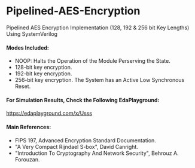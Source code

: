 # Pipelined-AES-Encryption
Pipelined AES Encryption Implementation (128, 192 &amp; 256 bit Key Lengths) Using SystemVerilog
#### Modes Included:
- NOOP: Halts the Operation of the Module Perserving the State.
- 128-bit key encryption.
- 192-bit key encryption.
- 256-bit key encryption.
The System has an Active Low Synchronous Reset.




#### For Simulation Results, Check the Following EdaPlayground:
   https://edaplayground.com/x/Usss


#### Main References:
  - FIPS 197, Advanced Encryption Standard Documentation.
  - "A Very Compact Rijndael S-box", David Canright.
  - "Introduction To Cryptography And Network Security", Behrouz A. Forouzan.
